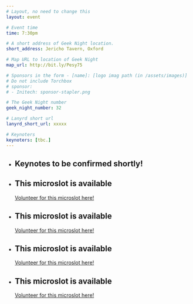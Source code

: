 ```yaml
---
# Layout, no need to change this
layout: event

# Event time
time: 7:30pm

# A short address of Geek Night location. 
short_address: Jericho Tavern, Oxford

# Map URL to location of Geek Night
map_url: http://bit.ly/Pesy75

# Sponsors in the form - [name]: [logo imag path (in /assets/images)]
# Do not include Torchbox
# sponsor:
# - Initech: sponsor-stapler.png

# The Geek Night number
geek_night_number: 32

# Lanyrd short url
lanyrd_short_url: xxxxx

# Keynoters
keynoters: [tbc.]
---
```


<ul class="keynotes">
    <li itemprop="performer" itemscope="itemscope" itemtype="http://schema.org/Person">
        <h2 itemprop="name">Keynotes to be confirmed shortly!</h2>
    </li>
</ul>

<ul class="microslots">
    <li itemprop="performer" itemscope="itemscope" itemtype="http://schema.org/Person">
        <h2 itemprop="name">This microslot is available</h2>
        <p><a href="http://bit.ly/ogn-microslot">Volunteer for this microslot here!</a></p>
    </li>
    <li itemprop="performer" itemscope="itemscope" itemtype="http://schema.org/Person">
        <h2 itemprop="name">This microslot is available</h2>
        <p><a href="http://bit.ly/ogn-microslot">Volunteer for this microslot here!</a></p>
    </li>
    <li itemprop="performer" itemscope="itemscope" itemtype="http://schema.org/Person">
        <h2 itemprop="name">This microslot is available</h2>
        <p><a href="http://bit.ly/ogn-microslot">Volunteer for this microslot here!</a></p>
    </li>
    <li itemprop="performer" itemscope="itemscope" itemtype="http://schema.org/Person">
        <h2 itemprop="name">This microslot is available</h2>
        <p><a href="http://bit.ly/ogn-microslot">Volunteer for this microslot here!</a></p>
    </li>
</ul>



